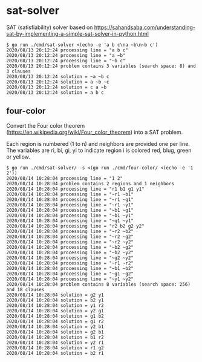 # sat-solver
SAT (satisfiability) solver based on https://sahandsaba.com/understanding-sat-by-implementing-a-simple-sat-solver-in-python.html

```
$ go run ./cmd/sat-solver <(echo -e 'a b c\na ~b\n~b c')
2020/08/13 20:12:24 processing line = "a b c"
2020/08/13 20:12:24 processing line = "a ~b"
2020/08/13 20:12:24 processing line = "~b c"
2020/08/13 20:12:24 problem contains 3 variables (search space: 8) and 3 clauses
2020/08/13 20:12:24 solution = ~a ~b c
2020/08/13 20:12:24 solution = a ~b ~c
2020/08/13 20:12:24 solution = c a ~b
2020/08/13 20:12:24 solution = a b c
```

## four-color

Convert the Four color theorem (https://en.wikipedia.org/wiki/Four_color_theorem) into a SAT problem.

Each region is numbered (1 to n) and neighbors are provided one per line.  The variables are ri, bi, gi, yi to indicate region i is colored red, blug, green or yellow.

```
$ go run ./cmd/sat-solver/ -s <(go run ./cmd/four-color/ <(echo -e '1 2'))
2020/08/14 10:28:04 processing line = "1 2"
2020/08/14 10:28:04 problem contains 2 regions and 1 neighbors
2020/08/14 10:28:04 processing line = "r1 b1 g1 y1"
2020/08/14 10:28:04 processing line = "~r1 ~b1"
2020/08/14 10:28:04 processing line = "~r1 ~g1"
2020/08/14 10:28:04 processing line = "~r1 ~y1"
2020/08/14 10:28:04 processing line = "~b1 ~g1"
2020/08/14 10:28:04 processing line = "~b1 ~y1"
2020/08/14 10:28:04 processing line = "~g1 ~y1"
2020/08/14 10:28:04 processing line = "r2 b2 g2 y2"
2020/08/14 10:28:04 processing line = "~r2 ~b2"
2020/08/14 10:28:04 processing line = "~r2 ~g2"
2020/08/14 10:28:04 processing line = "~r2 ~y2"
2020/08/14 10:28:04 processing line = "~b2 ~g2"
2020/08/14 10:28:04 processing line = "~b2 ~y2"
2020/08/14 10:28:04 processing line = "~g2 ~y2"
2020/08/14 10:28:04 processing line = "~r1 ~r2"
2020/08/14 10:28:04 processing line = "~b1 ~b2"
2020/08/14 10:28:04 processing line = "~g1 ~g2"
2020/08/14 10:28:04 processing line = "~y1 ~y2"
2020/08/14 10:28:04 problem contains 8 variables (search space: 256) and 18 clauses
2020/08/14 10:28:04 solution = g2 y1
2020/08/14 10:28:04 solution = b2 y1
2020/08/14 10:28:04 solution = y1 r2
2020/08/14 10:28:04 solution = y2 g1
2020/08/14 10:28:04 solution = g1 b2
2020/08/14 10:28:04 solution = g1 r2
2020/08/14 10:28:04 solution = y2 b1
2020/08/14 10:28:04 solution = g2 b1
2020/08/14 10:28:04 solution = b1 r2
2020/08/14 10:28:04 solution = y2 r1
2020/08/14 10:28:04 solution = r1 g2
2020/08/14 10:28:04 solution = b2 r1
```
